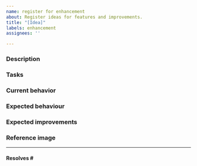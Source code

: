 ```yaml
---
name: register for enhancement
about: Register ideas for features and improvements.
title: "[Idea]"
labels: enhancement
assignees: ''

---
```


<!-- If you don't have anything to write about on a topic, you don't have to. -->

### Description<!-- A clear and concise description of what the issue is about -->

### Tasks<!-- Summary of what to do -->

### Current behavior<!-- Tell us about the current behavior -->

### Expected behaviour<!-- Tell us what should happen -->

### Expected improvements<!-- Tell us what will improve as you work on it -->

### Reference image<!-- Images to help us understand your work -->

---
#### Resolves #<!-- issue to solve-->
